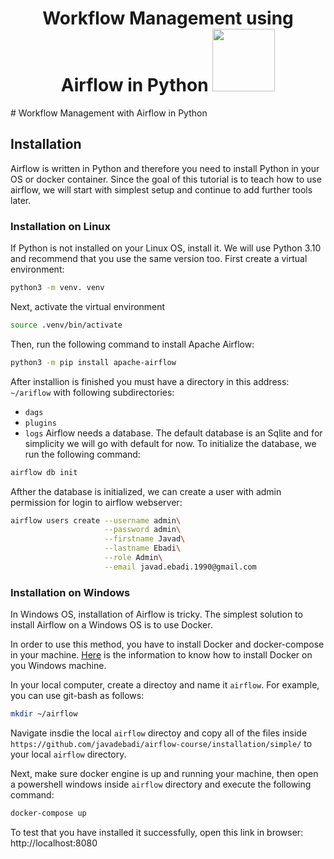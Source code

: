 <h1 style="align-items: center; text-align: center">
    Workflow Management using Airflow in Python  <img src="https://upload.wikimedia.org/wikipedia/commons/d/de/AirflowLogo.png" width="100">
</h1>
# Workflow Management with Airflow in Python

## Installation
Airflow is written in Python and therefore you need to install Python in your OS or docker container. Since the goal of this tutorial is to teach how to use airflow, we will start with simplest setup and continue to add further tools later.

### Installation on Linux
If Python is not installed on your Linux OS, install it. We will use Python 3.10 and recommend that you use the same version too.
First create a virtual environment:
```bash
python3 -m venv. venv
```
Next, activate the virtual environment
```bash
source .venv/bin/activate
```
Then, run the following command to install Apache Airflow:
```bash
python3 -m pip install apache-airflow
```
After installion is finished you must have a directory in this address: `~/ariflow` with following subdirectories:
- `dags`
- `plugins`
- `logs`
Airflow needs a database. The default database is an Sqlite and for simplicity we will go with default for now. To initialize the database, we run the following command:
```bash
airflow db init
```
Afther the database is initialized, we can create a user with admin permission for login to airflow webserver:
```bash
airflow users create --username admin\
                     --password admin\
                     --firstname Javad\
                     --lastname Ebadi\
                     --role Admin\
                     --email javad.ebadi.1990@gmail.com

```



### Installation on Windows
In Windows OS, installation of Airflow is tricky. The simplest solution to install Airflow on a Windows OS is to use Docker.

In order to use this method, you have to install Docker and docker-compose in your machine. [Here](https://docs.docker.com/desktop/install/windows-install/) is the information to know how to install Docker on you Windows machine.

In your local computer, create a directoy and name it `airflow`.  For example, you can use git-bash as follows:
```bash
mkdir ~/airflow
```
Navigate insdie the local `airflow` directoy and copy all of the files inside `https://github.com/javadebadi/airflow-course/installation/simple/` to your local `airflow` directory.

Next, make sure docker engine is up and running your machine, then open a powershell windows inside `airflow` directory and execute the following command:

```bash
docker-compose up
```

To test that you have installed it successfully, open this link in browser: http://localhost:8080